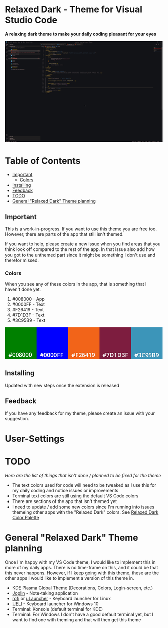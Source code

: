 # Relaxed Dark - Theme for Visual Studio Code
**A relaxing dark theme to make your daily coding pleasant for your eyes**

![Screenshot](https://raw.githubusercontent.com/TobiasDev/relaxed-dark-vs-code/main/images/relaxed-dark-html.png)

# Table of Contents
- [Important](#important)
    - [Colors](#colors)
- [Installing](#installing)
- [Feedback](#feedback)
- [TODO](#todo)
- [General "Relaxed Dark" Theme planning](#general-relaxed-dark-theme-planning)

## Important
This is a work-in-progress. If you want to use this theme you are free too. However, there are parts of the app that still isn't themed.

If you want to help, please create a new issue when you find areas that you think look off compared to the rest of the app. In that issue also add how you got to the unthemed part since it might be something I don't use and therefor missed. 

### Colors
When you see any of these colors in the app, that is something that I haven't done yet.

1. #008000 - App
2. #0000FF - Text
3. #F26419 - Text
4. #7D1D3F - Text
5. #3C95B9 - Text

![Colors](https://raw.githubusercontent.com/TobiasDev/relaxed-dark-vs-code/main/images/not-themed.png)

## Installing
Updated with new steps once the extension is released

## Feedback
If you have any feedback for my theme, please create an issue with your suggestion. 

# User-Settings


# TODO
_Here are the list of things that isn't done / planned to be fixed for the theme_   

- The text colors used for code will need to be tweaked as I use this for my daily coding and notice issues or improvements
- Terminal text colors are still using the default VS Code colors
- There are sections of the app that isn't themed yet
- I need to update / add some new colors since I'm running into issues themeing other apps with the "Relaxed Dark" colors. See [Relaxed Dark Color Palette](https://github.com/TobiasDev/relaxed-dark-vs-code/blob/main/relaxed-dark-color-palette.md)

# General "Relaxed Dark" Theme planning
Once I'm happy with my VS Code theme, I would like to implement this in more of my daily apps. There is no time-frame on this, and it could be that this never happens. However, if I keep going with this theme, these are the other apps I would like to implement a version of this theme in.   

- KDE Plasma Global Theme (Decorations, Colors, Login-screen, etc.)
- [Joplin](https://github.com/laurent22/joplin) - Note-taking application
- [rofi](https://github.com/davatorium/rofi) or [uLauncher](https://github.com/Ulauncher/Ulauncher) - Keyboard launcher for Linux
- [UELI](https://github.com/oliverschwendener/ueli) - Keyboard launcher for Windows 10
- Terminal: Konsole (default terminal for KDE)
- Terminal: For Windows I don't have a good default terminal yet, but I want to find one with theming and that will then get this theme




